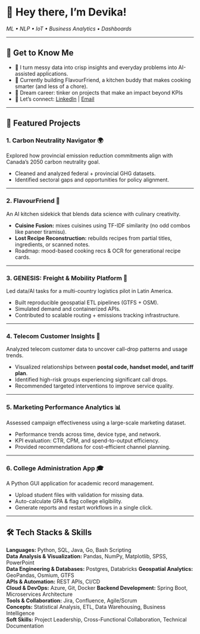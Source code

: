 # 👋 Hey there, I’m Devika!  
_ML • NLP • IoT • Business Analytics • Dashboards_

---

## 📌 Get to Know Me
- 🧩 I turn messy data into crisp insights and everyday problems into AI-assisted applications.  
- 🍳 Currently building FlavourFriend, a kitchen buddy that makes cooking smarter (and less of a chore).  
- 🎯 Dream career: tinker on projects that make an impact beyond KPIs  
- 💌 Let’s connect: [LinkedIn](https://www.linkedin.com/in/devika-vinayarajan/) | [Email](mailto:devika.leena@gmail.com)  

---

## 🚀 Featured Projects  

### 1. **Carbon Neutrality Navigator** 🌍  
Explored how provincial emission reduction commitments align with Canada’s 2050 carbon neutrality goal.  
- Cleaned and analyzed federal + provincial GHG datasets.  
- Identified sectoral gaps and opportunities for policy alignment.  

---

### 2. **FlavourFriend** 🍲  
An AI kitchen sidekick that blends data science with culinary creativity.  
- **Cuisine Fusion:** mixes cuisines using TF-IDF similarity (no odd combos like paneer tiramisu).  
- **Lost Recipe Reconstruction:** rebuilds recipes from partial titles, ingredients, or scanned notes.  
- Roadmap: mood-based cooking recs & OCR for generational recipe cards.  

---

### 3. **GENESIS: Freight & Mobility Platform** 🚛  
Led data/AI tasks for a multi-country logistics pilot in Latin America.  
- Built reproducible geospatial ETL pipelines (GTFS + OSM).  
- Simulated demand and containerized APIs.  
- Contributed to scalable routing + emissions tracking infrastructure.  

---

### 4. **Telecom Customer Insights** 📱  
Analyzed telecom customer data to uncover call-drop patterns and usage trends.  
- Visualized relationships between **postal code, handset model, and tariff plan**.  
- Identified high-risk groups experiencing significant call drops.  
- Recommended targeted interventions to improve service quality.  

---

### 5. **Marketing Performance Analytics** 📊  
Assessed campaign effectiveness using a large-scale marketing dataset.  
- Performance trends across time, device type, and network.  
- KPI evaluation: CTR, CPM, and spend-to-output efficiency.  
- Provided recommendations for cost-efficient channel planning.  

---

### 6. **College Administration App** 🎓  
A Python GUI application for academic record management.  
- Upload student files with validation for missing data.  
- Auto-calculate GPA & flag college eligibility.  
- Generate reports and restart workflows in a single click.  

---

## 🛠️ Tech Stacks & Skills  

**Languages:** Python, SQL, Java, Go, Bash Scripting  
**Data Analysis & Visualization:** Pandas, NumPy, Matplotlib, SPSS, PowerPoint  
**Data Engineering & Databases:** Postgres, Databricks
**Geospatial Analytics:** GeoPandas, Osmium, GTFS  
**APIs & Automation:** REST APIs, CI/CD  
**Cloud & DevOps:** Azure, Git, Docker
**Backend Development:** Spring Boot, Microservices Architecture  
**Tools & Collaboration:** Jira, Confluence, Agile/Scrum  
**Concepts:** Statistical Analysis, ETL, Data Warehousing, Business Intelligence  
**Soft Skills:** Project Leadership, Cross-Functional Collaboration, Technical Documentation  
